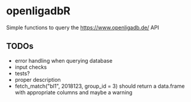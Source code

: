 # openligadbR
Simple functions to query the https://www.openligadb.de/ API

## TODOs

- error handling when querying database
- input checks
- tests?
- proper description
- fetch_match("bl1", 2018123, group_id = 3) should return a data.frame with appropriate columns and maybe a warning
